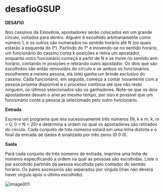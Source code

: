 # desafioGSUP
**DESAFIO**

Nos cassinos da Eslovênia, apostadores serão colocados em um grande círculo, voltados para dentro. Alguém é escolhido arbitrariamente como número 1, e os outros são numerados no sentido horário até N (os quais estarão à esquerda do 1°). Partindo do 1° e movendo-se no sentido horário, um funcionário do cassino conta k posições e retira um apostador, enquanto outro funcionário começa a partir de N e se move no sentido anti-horário, contando m posições e retirando outro apostador. Os dois que são escolhidos são então removidos do círculo e se ambos os funcionários escolherem a mesma pessoa, ela (ele) ganha um brinde exclusivo do cassino. Cada funcionário, em seguida, começa a contar novamente com a pessoa próxima disponível e o processo continua até que não reste ninguém, os últimos selecionados são os ganhadores. Note-se que os dois apostadores deixam o anel ao mesmo tempo, por isso é possível que um funcionário conte a pessoa já selecionado pelo outro funcionário.

**Entrada**

Escreva um programa que leia sucessivamente três números (N, k e m; k, m > 0, 0 < N < 20) e determina a ordem no qual os apostadores são retirados do círculo. Cada conjunto de três números estará em uma linha distinta e o final da entrada de dados é sinalizado por três zeros (0 0 0).

**Saída**

Para cada conjunto de três números de entrada, imprima uma linha de números especificando a ordem na qual as pessoas são escolhidas. Liste o par escolhido partindo da pessoa escolhida pelo contador do sentido horário. Os pares sucessivos são separados por vírgula (mas não deverá haver vírgula após o último escolhido).

![image001](https://user-images.githubusercontent.com/70455470/110369700-86e37480-8029-11eb-98f8-4b071f03fae8.png)

